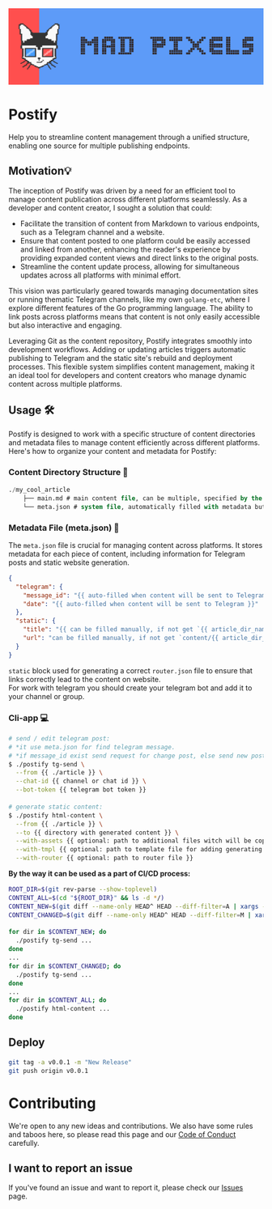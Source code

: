 <picture>
    <source media="(prefers-color-scheme: dark)" srcset="https://github.com/Mad-Pixels/.github/raw/main/profile/banner.png">
    <source media="(prefers-color-scheme: light)" srcset="https://github.com/Mad-Pixels/.github/raw/main/profile/banner.png">
    <img
        alt="MadPixels"
        src="https://github.com/Mad-Pixels/.github/raw/main/profile/banner.png">
</picture>

# Postify

Help you to streamline content management through a unified structure, enabling one source for multiple publishing endpoints.

## Motivation💡

The inception of Postify was driven by a need for an efficient tool to manage content publication across different 
platforms seamlessly. As a developer and content creator, I sought a solution that could:

- Facilitate the transition of content from Markdown to various endpoints, such as a Telegram channel and a website.
- Ensure that content posted to one platform could be easily accessed and linked from another, enhancing the reader's experience by providing expanded content views and direct links to the original posts.
- Streamline the content update process, allowing for simultaneous updates across all platforms with minimal effort.

This vision was particularly geared towards managing documentation sites or running thematic Telegram channels, like my own `golang-etc`, where I explore different features of the Go programming language. The ability to link posts across platforms means that content is not only easily accessible but also interactive and engaging.

Leveraging Git as the content repository, Postify integrates smoothly into development workflows. Adding or updating articles triggers automatic publishing to Telegram and the static site's rebuild and deployment processes. This flexible system simplifies content management, making it an ideal tool for developers and content creators who manage dynamic content across multiple platforms.

## Usage 🛠

Postify is designed to work with a specific structure of content directories and metadata files to manage content efficiently across different platforms. Here's how to organize your content and metadata for Postify:
### Content Directory Structure 📁
```sql
./my_cool_article
    ├── main.md # main content file, can be multiple, specified by the `--with-blocks` flag.
    └── meta.json # system file, automatically filled with metadata but it can be changed manually.
```

### Metadata File (meta.json) 📄
The `meta.json` file is crucial for managing content across platforms. It stores metadata for each piece of content, including information for Telegram posts and static website generation.
```json
{
  "telegram": {
    "message_id": "{{ auto-filled when content will be sent to Telegram }}",
    "date": "{{ auto-filled when content will be sent to Telegram }}"
  },
  "static": {
    "title": "{{ can be filled manually, if not get `{{ article_dir_name }}` }}",
    "url": "can be filled manually, if not get `content/{{ article_dir_name }}` "
  }
}
```
`static` block used for generating a correct `router.json` file to ensure that links correctly lead to the content on website.  
For work with telegram you should create your telegram bot and add it to your channel or group.
### Cli-app  💻
```bash
# send / edit telegram post:
# *it use meta.json for find telegram message.
# *if message_id exist send request for change post, else send new post.
$ ./postify tg-send \
  --from {{ ./article }} \
  --chat-id {{ channel or chat id }} \
  --bot-token {{ telegram bot token }}

# generate static content:
$ ./postify html-content \
  --from {{ ./article }} \
  --to {{ directory with generated content }} \
  --with-assets {{ optional: path to additional files witch will be copy to content directory }} \
  --with-tmpl {{ optional: path to template file for adding generating content to template }} \
  --with-router {{ optional: path to router file }}
```
  
**By the way it can be used as a part of CI/CD process:**
```bash
ROOT_DIR=$(git rev-parse --show-toplevel)
CONTENT_ALL=$(cd "${ROOT_DIR}" && ls -d */)
CONTENT_NEW=$(git diff --name-only HEAD^ HEAD --diff-filter=A | xargs -n 1 dirname | sort -u)
CONTENT_CHANGED=$(git diff --name-only HEAD^ HEAD --diff-filter=M | xargs -n 1 dirname | sort -u)

for dir in $CONTENT_NEW; do
  ./postify tg-send ...
done
...
for dir in $CONTENT_CHANGED; do
  ./postify tg-send ...
done
...
for dir in $CONTENT_ALL; do
  ./postify html-content ...
done
```

## Deploy
```bash
git tag -a v0.0.1 -m "New Release" 
git push origin v0.0.1
```


# Contributing
We're open to any new ideas and contributions. We also have some rules and taboos here, so please read this page and our [Code of Conduct](/CODE_OF_CONDUCT.md) carefully.

## I want to report an issue
If you've found an issue and want to report it, please check our [Issues](https://github.com/Mad-Pixels/postify/issues) page.